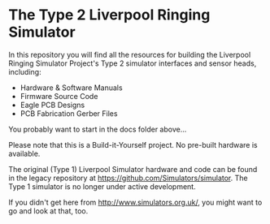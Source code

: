 # The Type 2 Liverpool Ringing Simulator

In this repository you will find all the resources for building the Liverpool Ringing Simulator Project's Type 2 simulator interfaces and sensor heads, including:
* Hardware & Software Manuals
* Firmware Source Code
* Eagle PCB Designs
* PCB Fabrication Gerber Files

You probably want to start in the docs folder above...

Please note that this is a Build-it-Yourself project. No pre-built hardware is available.

The original (Type 1) Liverpool Simulator hardware and code can be found in the legacy repository at https://github.com/Simulators/simulator. The Type 1 simulator is no longer under active development.

If you didn't get here from http://www.simulators.org.uk/, you might want to go and look at that, too.
